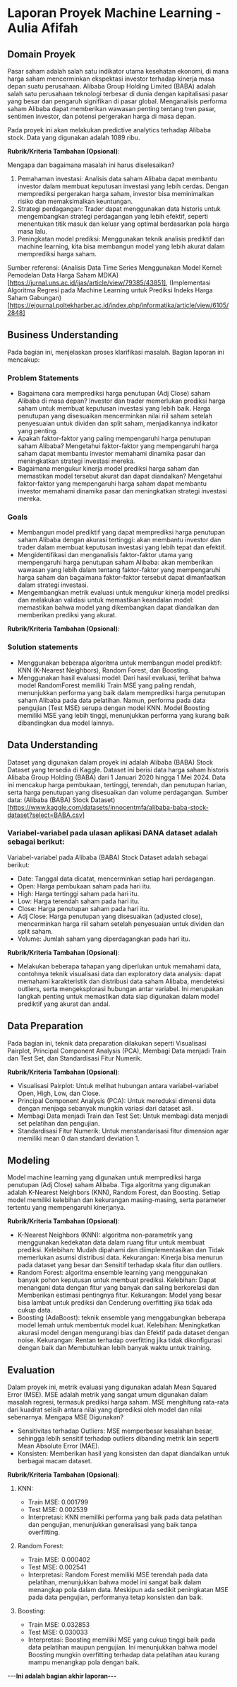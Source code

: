 # Laporan Proyek Machine Learning - Aulia Afifah

## Domain Proyek

Pasar saham adalah salah satu indikator utama kesehatan ekonomi, di mana harga saham mencerminkan ekspektasi investor terhadap kinerja masa depan suatu perusahaan. Alibaba Group Holding Limited (BABA) adalah salah satu perusahaan teknologi terbesar di dunia dengan kapitalisasi pasar yang besar dan pengaruh signifikan di pasar global. Menganalisis performa saham Alibaba dapat memberikan wawasan penting tentang tren pasar, sentimen investor, dan potensi pergerakan harga di masa depan.

Pada proyek ini akan melakukan predictive analytics terhadap Alibaba stock. Data yang digunakan adalah 1089 ribu.

**Rubrik/Kriteria Tambahan (Opsional)**:

Mengapa dan bagaimana masalah ini harus diselesaikan?

1. Pemahaman investasi: Analisis data saham Alibaba dapat membantu investor dalam membuat keputusan investasi yang lebih cerdas. Dengan memprediksi pergerakan harga saham, investor bisa meminimalkan risiko dan memaksimalkan keuntungan.
2. Strategi perdagangan: Trader dapat menggunakan data historis untuk mengembangkan strategi perdagangan yang lebih efektif, seperti menentukan titik masuk dan keluar yang optimal berdasarkan pola harga masa lalu.
3. Peningkatan model prediksi: Menggunakan teknik analisis prediktif dan machine learning, kita bisa membangun model yang lebih akurat dalam memprediksi harga saham.

Sumber referensi: (Analisis Data Time Series Menggunakan Model Kernel: Pemodelan
Data Harga Saham MDKA)[https://jurnal.uns.ac.id/ijas/article/view/79385/43851], (Implementasi Algoritma Regresi pada Machine Learning untuk Prediksi Indeks Harga Saham Gabungan)[https://ejournal.poltekharber.ac.id/index.php/informatika/article/view/6105/2848]

## Business Understanding

Pada bagian ini, menjelaskan proses klarifikasi masalah.
Bagian laporan ini mencakup:

### Problem Statements

- Bagaimana cara memprediksi harga penutupan (Adj Close) saham Alibaba di masa depan?
  Investor dan trader memerlukan prediksi harga saham untuk membuat keputusan investasi yang lebih baik. Harga penutupan yang disesuaikan mencerminkan nilai riil saham setelah penyesuaian untuk dividen dan split saham, menjadikannya indikator yang penting.
- Apakah faktor-faktor yang paling mempengaruhi harga penutupan saham Alibaba?
  Mengetahui faktor-faktor yang mempengaruhi harga saham dapat membantu investor memahami dinamika pasar dan meningkatkan strategi investasi mereka.
- Bagaimana mengukur kinerja model prediksi harga saham dan memastikan model tersebut akurat dan dapat diandalkan?
  Mengetahui faktor-faktor yang mempengaruhi harga saham dapat membantu investor memahami dinamika pasar dan meningkatkan strategi investasi mereka.

### Goals

- Membangun model prediktif yang dapat memprediksi harga penutupan saham Alibaba dengan akurasi tertinggi: akan membantu investor dan trader dalam membuat keputusan investasi yang lebih tepat dan efektif.
- Mengidentifikasi dan menganalisis faktor-faktor utama yang mempengaruhi harga penutupan saham Alibaba: akan memberikan wawasan yang lebih dalam tentang faktor-faktor yang mempengaruhi harga saham dan bagaimana faktor-faktor tersebut dapat dimanfaatkan dalam strategi investasi.
- Mengembangkan metrik evaluasi untuk mengukur kinerja model prediksi dan melakukan validasi untuk memastikan keandalan model: memastikan bahwa model yang dikembangkan dapat diandalkan dan memberikan prediksi yang akurat.

**Rubrik/Kriteria Tambahan (Opsional)**:

### Solution statements

- Menggunakan beberapa algoritma untuk membangun model prediktif: KNN (K-Nearest Neighbors), Random Forest, dan Boosting.
- Menggunakan hasil evaluasi model: Dari hasil evaluasi, terlihat bahwa model RandomForest memiliki Train MSE yang paling rendah, menunjukkan performa yang baik dalam memprediksi harga penutupan saham Alibaba pada data pelatihan. Namun, performa pada data pengujian (Test MSE) serupa dengan model KNN. Model Boosting memiliki MSE yang lebih tinggi, menunjukkan performa yang kurang baik dibandingkan dua model lainnya.

## Data Understanding

Dataset yang digunakan dalam proyek ini adalah Alibaba (BABA) Stock Dataset yang tersedia di Kaggle. Dataset ini berisi data harga saham historis Alibaba Group Holding (BABA) dari 1 Januari 2020 hingga 1 Mei 2024. Data ini mencakup harga pembukaan, tertinggi, terendah, dan penutupan harian, serta harga penutupan yang disesuaikan dan volume perdagangan.
Sumber data: (Alibaba (BABA) Stock Dataset)[https://www.kaggle.com/datasets/innocentmfa/alibaba-baba-stock-dataset?select=BABA.csv]

### Variabel-variabel pada ulasan aplikasi DANA dataset adalah sebagai berikut:

Variabel-variabel pada Alibaba (BABA) Stock Dataset adalah sebagai berikut:

- Date: Tanggal data dicatat, mencerminkan setiap hari perdagangan.
- Open: Harga pembukaan saham pada hari itu.
- High: Harga tertinggi saham pada hari itu.
- Low: Harga terendah saham pada hari itu.
- Close: Harga penutupan saham pada hari itu.
- Adj Close: Harga penutupan yang disesuaikan (adjusted close), mencerminkan harga riil saham setelah penyesuaian untuk dividen dan split saham.
- Volume: Jumlah saham yang diperdagangkan pada hari itu.

**Rubrik/Kriteria Tambahan (Opsional)**:

- Melakukan beberapa tahapan yang diperlukan untuk memahami data, contohnya teknik visualisasi data dan exploratory data analysis: dapat memahami karakteristik dan distribusi data saham Alibaba, mendeteksi outliers, serta mengeksplorasi hubungan antar variabel. Ini merupakan langkah penting untuk memastikan data siap digunakan dalam model prediktif yang akurat dan andal.

## Data Preparation

Pada bagian ini, teknik data preparation dilakukan seperti Visualisasi Pairplot, Principal Component Analysis (PCA), Membagi Data menjadi Train dan Test Set, dan Standardisasi Fitur Numerik.

**Rubrik/Kriteria Tambahan (Opsional)**:

- Visualisasi Pairplot: Untuk melihat hubungan antara variabel-variabel Open, High, Low, dan Close.
- Principal Component Analysis (PCA): Untuk mereduksi dimensi data dengan menjaga sebanyak mungkin variasi dari dataset asli.
- Membagi Data menjadi Train dan Test Set: Untuk membagi data menjadi set pelatihan dan pengujian.
- Standardisasi Fitur Numerik: Untuk menstandarisasi fitur dimension agar memiliki mean 0 dan standard deviation 1.

## Modeling

Model machine learning yang digunakan untuk memprediksi harga penutupan (Adj Close) saham Alibaba. Tiga algoritma yang digunakan adalah K-Nearest Neighbors (KNN), Random Forest, dan Boosting. Setiap model memiliki kelebihan dan kekurangan masing-masing, serta parameter tertentu yang mempengaruhi kinerjanya.

**Rubrik/Kriteria Tambahan (Opsional)**:

- K-Nearest Neighbors (KNN): algoritma non-parametrik yang menggunakan kedekatan data dalam ruang fitur untuk membuat prediksi. Kelebihan: Mudah dipahami dan diimplementasikan dan Tidak memerlukan asumsi distribusi data. Kekurangan: Kinerja bisa menurun pada dataset yang besar dan Sensitif terhadap skala fitur dan outliers.
- Random Forest: algoritma ensemble learning yang menggunakan banyak pohon keputusan untuk membuat prediksi. Kelebihan: Dapat menangani data dengan fitur yang banyak dan saling berkorelasi dan Memberikan estimasi pentingnya fitur. Kekurangan: Model yang besar bisa lambat untuk prediksi dan Cenderung overfitting jika tidak ada cukup data.
- Boosting (AdaBoost): teknik ensemble yang menggabungkan beberapa model lemah untuk membentuk model kuat. Kelebihan: Meningkatkan akurasi model dengan mengurangi bias dan Efektif pada dataset dengan noise. Kekurangan: Rentan terhadap overfitting jika tidak dikonfigurasi dengan baik dan Membutuhkan lebih banyak waktu untuk training.

## Evaluation

Dalam proyek ini, metrik evaluasi yang digunakan adalah Mean Squared Error (MSE). MSE adalah metrik yang sangat umum digunakan dalam masalah regresi, termasuk prediksi harga saham. MSE menghitung rata-rata dari kuadrat selisih antara nilai yang diprediksi oleh model dan nilai sebenarnya.
Mengapa MSE Digunakan?

- Sensitivitas terhadap Outliers: MSE memperbesar kesalahan besar, sehingga lebih sensitif terhadap outliers dibanding metrik lain seperti Mean Absolute Error (MAE).
- Konsisten: Memberikan hasil yang konsisten dan dapat diandalkan untuk berbagai macam dataset.

**Rubrik/Kriteria Tambahan (Opsional)**:

1. KNN:

   - Train MSE: 0.001799
   - Test MSE: 0.002539
   - Interpretasi: KNN memiliki performa yang baik pada data pelatihan dan pengujian, menunjukkan generalisasi yang baik tanpa overfitting.

2. Random Forest:

   - Train MSE: 0.000402
   - Test MSE: 0.002541
   - Interpretasi: Random Forest memiliki MSE terendah pada data pelatihan, menunjukkan bahwa model ini sangat baik dalam menangkap pola dalam data. Meskipun ada sedikit peningkatan MSE pada data pengujian, performanya tetap konsisten dan baik.

3. Boosting:
   - Train MSE: 0.032853
   - Test MSE: 0.030033
   - Interpretasi: Boosting memiliki MSE yang cukup tinggi baik pada data pelatihan maupun pengujian. Ini menunjukkan bahwa model Boosting mungkin overfitting terhadap data pelatihan atau kurang mampu menangkap pola dengan baik.

**---Ini adalah bagian akhir laporan---**

